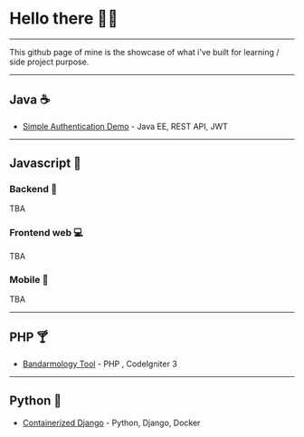 # Hello there 🙋‍♂️ 
---
This github page of mine is the showcase of what i've built for learning / side project purpose.

---
## Java ☕️ 
* [Simple Authentication Demo](https://github.com/dennyxm/authenticator-javaee8-jwt) - Java EE, REST API, JWT

---
## Javascript 🥃 

### Backend 🚀
TBA
### Frontend web 💻

TBA
### Mobile 📱
TBA

---
## PHP 🍸 
* [Bandarmology Tool](https://github.com/dennyxm/bdmtool) - PHP , CodeIgniter 3

---
## Python 🐍 
* [Containerized Django](https://github.com/dennyxm/django_4_microservices) - Python, Django, Docker